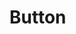 <!--
 * @Author: Fone`峰
 * @Date: 2021-04-02 15:21:42
 * @LastEditors: Fone`峰
 * @LastEditTime: 2021-04-07 17:07:45
 * @Description: file content
 * @Email: qinrifeng@163.com
 * @Github: https://github.com/FoneQinrf
-->
# Button
